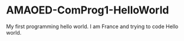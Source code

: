 # AMAOED-ComProg1-HelloWorld
My first programming hello world.
I am France and trying to code Hello world.
